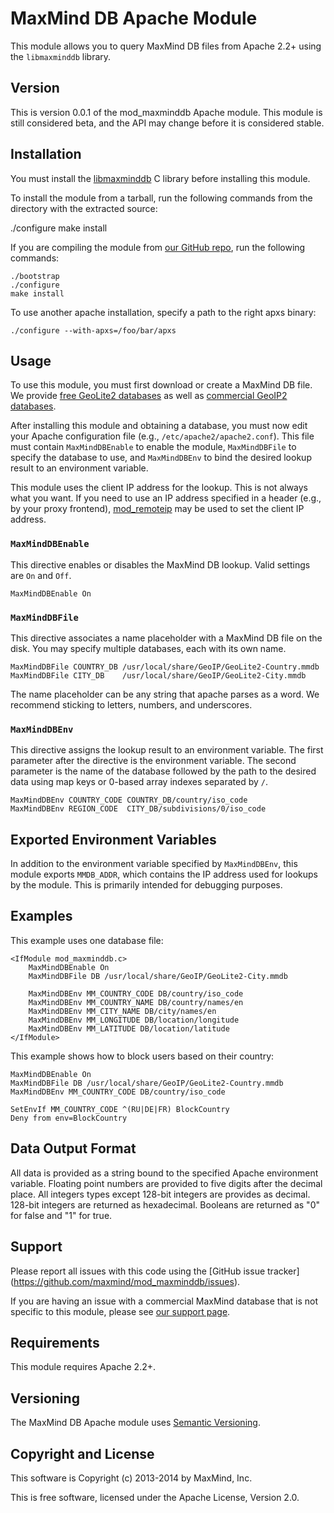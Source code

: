# MaxMind DB Apache Module #

This module allows you to query MaxMind DB files from Apache 2.2+ using the
`libmaxminddb` library.

## Version ##

This is version 0.0.1 of the mod_maxminddb Apache module. This module is still
considered beta, and the API may change before it is considered stable.

## Installation ##

You must install the [libmaxminddb](https://github.com/maxmind/libmaxminddb) C
library before installing this module.

To install the module from a tarball, run the following commands from the
directory with the extracted source:

   ./configure
   make install

If you are compiling the module from
[our GitHub repo](https://github.com/maxmind/mod_maxminddb.git), run the
following commands:

    ./bootstrap
    ./configure
    make install

To use another apache installation, specify a path to the right apxs binary:

    ./configure --with-apxs=/foo/bar/apxs

## Usage ##

To use this module, you must first download or create a MaxMind DB file. We
provide [free GeoLite2 databases](http://dev.maxmind.com/geoip/geoip2/geolite2)
as well as [commercial GeoIP2 databases](http://www.maxmind.com/en/geolocation_landing).

After installing this module and obtaining a database, you must now edit your
Apache configuration file (e.g., `/etc/apache2/apache2.conf`). This file must
contain `MaxMindDBEnable` to enable the module, `MaxMindDBFile` to specify the
database to use, and `MaxMindDBEnv` to bind the desired lookup result to an
environment variable.

This module uses the client IP address for the lookup. This is not always what
you want. If you need to use an IP address specified in a header (e.g., by
your proxy frontend),
[mod_remoteip](http://httpd.apache.org/docs/current/mod/mod_remoteip.html) may
be used to set the client IP address.

### `MaxMindDBEnable` ###

This directive enables or disables the MaxMind DB lookup. Valid settings are
`On` and `Off`.

    MaxMindDBEnable On

### `MaxMindDBFile` ###

This directive associates a name placeholder with a MaxMind DB file on the
disk. You may specify multiple databases, each with its own name.

    MaxMindDBFile COUNTRY_DB /usr/local/share/GeoIP/GeoLite2-Country.mmdb
    MaxMindDBFile CITY_DB    /usr/local/share/GeoIP/GeoLite2-City.mmdb

The name placeholder can be any string that apache parses as a word. We
recommend sticking to letters, numbers, and underscores.

### `MaxMindDBEnv` ###

This directive assigns the lookup result to an environment variable. The first
parameter after the directive is the environment variable. The second
parameter is the name of the database followed by the path to the desired data
using map keys or 0-based array indexes separated by `/`.

    MaxMindDBEnv COUNTRY_CODE COUNTRY_DB/country/iso_code
    MaxMindDBEnv REGION_CODE  CITY_DB/subdivisions/0/iso_code

## Exported Environment Variables ##

In addition to the environment variable specified by `MaxMindDBEnv`, this
module exports `MMDB_ADDR`, which contains the IP address used for lookups by
the module. This is primarily intended for debugging purposes.

## Examples ##

This example uses one database file:

    <IfModule mod_maxminddb.c>
        MaxMindDBEnable On
        MaxMindDBFile DB /usr/local/share/GeoIP/GeoLite2-City.mmdb

        MaxMindDBEnv MM_COUNTRY_CODE DB/country/iso_code
        MaxMindDBEnv MM_COUNTRY_NAME DB/country/names/en
        MaxMindDBEnv MM_CITY_NAME DB/city/names/en
        MaxMindDBEnv MM_LONGITUDE DB/location/longitude
        MaxMindDBEnv MM_LATITUDE DB/location/latitude
    </IfModule>

This example shows how to block users based on their country:

    MaxMindDBEnable On
    MaxMindDBFile DB /usr/local/share/GeoIP/GeoLite2-Country.mmdb
    MaxMindDBEnv MM_COUNTRY_CODE DB/country/iso_code

    SetEnvIf MM_COUNTRY_CODE ^(RU|DE|FR) BlockCountry
    Deny from env=BlockCountry

## Data Output Format ##

All data is provided as a string bound to the specified Apache environment
variable. Floating point numbers are provided to five digits after the decimal
place. All integers types except 128-bit integers are provides as decimal.
128-bit integers are returned as hexadecimal. Booleans are returned as "0" for
false and "1" for true.

## Support ##

Please report all issues with this code using the [GitHub issue tracker]
(https://github.com/maxmind/mod_maxminddb/issues).

If you are having an issue with a commercial MaxMind database that is not
specific to this module, please see [our support
page](http://www.maxmind.com/en/support).

## Requirements ##

This module requires Apache 2.2+.

## Versioning ##

The MaxMind DB Apache module uses [Semantic Versioning](http://semver.org/).

## Copyright and License ##

This software is Copyright (c) 2013-2014 by MaxMind, Inc.

This is free software, licensed under the Apache License, Version 2.0.
